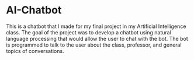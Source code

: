 # AI-Chatbot

This is a chatbot that I made for my final project in my Artificial Intelligence class. The goal of the project was to develop a chatbot
using natural language processing that would allow the user to chat with the bot. The bot is programmed to talk to the user about the class, professor,
and general topics of conversations.
